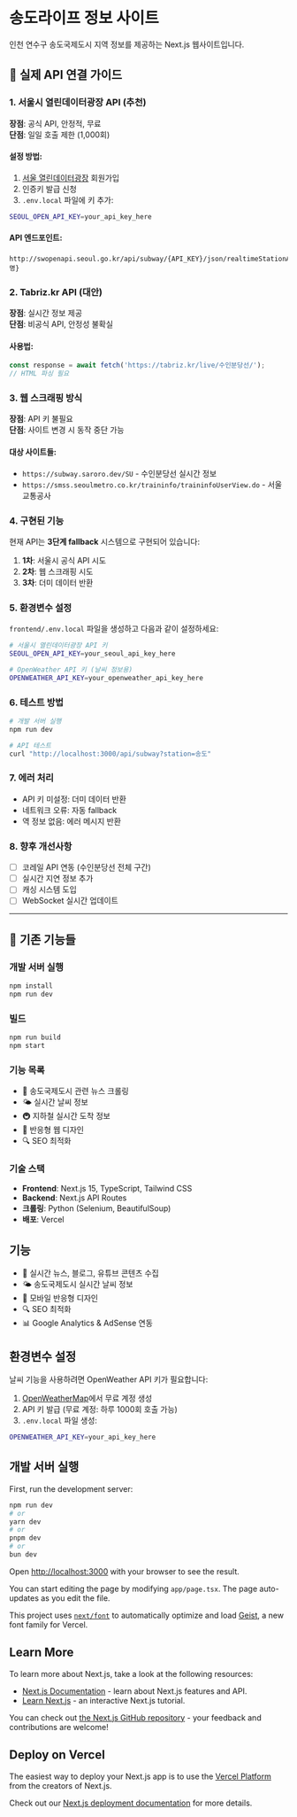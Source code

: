 # 송도라이프 정보 사이트

인천 연수구 송도국제도시 지역 정보를 제공하는 Next.js 웹사이트입니다.

## 🚀 실제 API 연결 가이드

### 1. 서울시 열린데이터광장 API (추천)

**장점**: 공식 API, 안정적, 무료  
**단점**: 일일 호출 제한 (1,000회)

#### 설정 방법:
1. [서울 열린데이터광장](https://data.seoul.go.kr/) 회원가입
2. 인증키 발급 신청
3. `.env.local` 파일에 키 추가:
```bash
SEOUL_OPEN_API_KEY=your_api_key_here
```

#### API 엔드포인트:
```
http://swopenapi.seoul.go.kr/api/subway/{API_KEY}/json/realtimeStationArrival/0/10/{역명}
```

### 2. Tabriz.kr API (대안)

**장점**: 실시간 정보 제공  
**단점**: 비공식 API, 안정성 불확실

#### 사용법:
```javascript
const response = await fetch('https://tabriz.kr/live/수인분당선/');
// HTML 파싱 필요
```

### 3. 웹 스크래핑 방식

**장점**: API 키 불필요  
**단점**: 사이트 변경 시 동작 중단 가능

#### 대상 사이트들:
- `https://subway.saroro.dev/SU` - 수인분당선 실시간 정보
- `https://smss.seoulmetro.co.kr/traininfo/traininfoUserView.do` - 서울교통공사

### 4. 구현된 기능

현재 API는 **3단계 fallback** 시스템으로 구현되어 있습니다:

1. **1차**: 서울시 공식 API 시도
2. **2차**: 웹 스크래핑 시도  
3. **3차**: 더미 데이터 반환

### 5. 환경변수 설정

`frontend/.env.local` 파일을 생성하고 다음과 같이 설정하세요:

```bash
# 서울시 열린데이터광장 API 키
SEOUL_OPEN_API_KEY=your_seoul_api_key_here

# OpenWeather API 키 (날씨 정보용)
OPENWEATHER_API_KEY=your_openweather_api_key_here
```

### 6. 테스트 방법

```bash
# 개발 서버 실행
npm run dev

# API 테스트
curl "http://localhost:3000/api/subway?station=송도"
```

### 7. 에러 처리

- API 키 미설정: 더미 데이터 반환
- 네트워크 오류: 자동 fallback
- 역 정보 없음: 에러 메시지 반환

### 8. 향후 개선사항

- [ ] 코레일 API 연동 (수인분당선 전체 구간)
- [ ] 실시간 지연 정보 추가
- [ ] 캐싱 시스템 도입
- [ ] WebSocket 실시간 업데이트

---

## 📱 기존 기능들

### 개발 서버 실행
```bash
npm install
npm run dev
```

### 빌드
```bash
npm run build
npm start
```

### 기능 목록
- 📰 송도국제도시 관련 뉴스 크롤링
- 🌤️ 실시간 날씨 정보
- 🚇 지하철 실시간 도착 정보
- 📱 반응형 웹 디자인
- 🔍 SEO 최적화

### 기술 스택
- **Frontend**: Next.js 15, TypeScript, Tailwind CSS
- **Backend**: Next.js API Routes
- **크롤링**: Python (Selenium, BeautifulSoup)
- **배포**: Vercel

## 기능

- 📰 실시간 뉴스, 블로그, 유튜브 콘텐츠 수집
- 🌤️ 송도국제도시 실시간 날씨 정보
- 📱 모바일 반응형 디자인
- 🔍 SEO 최적화
- 📊 Google Analytics & AdSense 연동

## 환경변수 설정

날씨 기능을 사용하려면 OpenWeather API 키가 필요합니다:

1. [OpenWeatherMap](https://openweathermap.org/api)에서 무료 계정 생성
2. API 키 발급 (무료 계정: 하루 1000회 호출 가능)
3. `.env.local` 파일 생성:

```bash
OPENWEATHER_API_KEY=your_api_key_here
```

## 개발 서버 실행

First, run the development server:

```bash
npm run dev
# or
yarn dev
# or
pnpm dev
# or
bun dev
```

Open [http://localhost:3000](http://localhost:3000) with your browser to see the result.

You can start editing the page by modifying `app/page.tsx`. The page auto-updates as you edit the file.

This project uses [`next/font`](https://nextjs.org/docs/app/building-your-application/optimizing/fonts) to automatically optimize and load [Geist](https://vercel.com/font), a new font family for Vercel.

## Learn More

To learn more about Next.js, take a look at the following resources:

- [Next.js Documentation](https://nextjs.org/docs) - learn about Next.js features and API.
- [Learn Next.js](https://nextjs.org/learn) - an interactive Next.js tutorial.

You can check out [the Next.js GitHub repository](https://github.com/vercel/next.js) - your feedback and contributions are welcome!

## Deploy on Vercel

The easiest way to deploy your Next.js app is to use the [Vercel Platform](https://vercel.com/new?utm_medium=default-template&filter=next.js&utm_source=create-next-app&utm_campaign=create-next-app-readme) from the creators of Next.js.

Check out our [Next.js deployment documentation](https://nextjs.org/docs/app/building-your-application/deploying) for more details.
